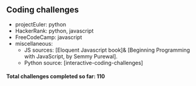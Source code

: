 ## Coding challenges
* projectEuler: python
* HackerRank: python, javascript
* FreeCodeCamp: javascript
* miscellaneous:
    * JS sources: [Eloquent Javascript book]& [Beginning Programming with JavaScript, by Semmy Purewal].
    * Python source: [interactive-coding-challenges]



#### Total challenges completed so far: 110
